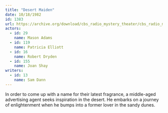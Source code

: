 ```yaml
---
title: "Desert Maiden"
date: 10/18/1982
id: 1383
url: https://archive.org/download/cbs_radio_mystery_theater/cbs_radio_mystery_theater-1351-1399.zip/cbs_radio_mystery_theater-1351-1399%2Fcbsrmt_1383_desert_maiden.mp3
actors:  
  - id: 29
    name: Mason Adams  
  - id: 119
    name: Patricia Elliott  
  - id: 16
    name: Robert Dryden  
  - id: 155
    name: Joan Shay
writers:  
  - id: 13
    name: Sam Dann
---
```

In order to come up with a name for their latest fragrance, a middle-aged advertising agent seeks inspiration in the desert. He embarks on a journey of enlightenment when he bumps into a former lover in the sandy dunes.